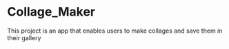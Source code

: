 # Collage_Maker
This project is an app that enables users to make collages and save them in their gallery
